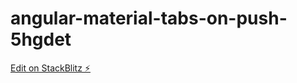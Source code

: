 # angular-material-tabs-on-push-5hgdet

[Edit on StackBlitz ⚡️](https://stackblitz.com/edit/angular-material-tabs-on-push-5hgdet)